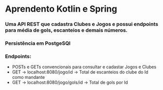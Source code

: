 # Aprendento Kotlin e Spring 
### Uma API REST que cadastra Clubes e Jogos e possui endpoints para média de gols, escanteios e demais números.
### Persistência em PostgeSQl
### Endpoints:
* POSTs e GETs convencionais para consultar e cadastar Jogos e Clubes
* GET -> localhost:8080/jogo/id -> Total de escanteios do clube do Id como mandante
* GET -> localhost:8080/jogo/gols/id -> Total de gols por Id 
